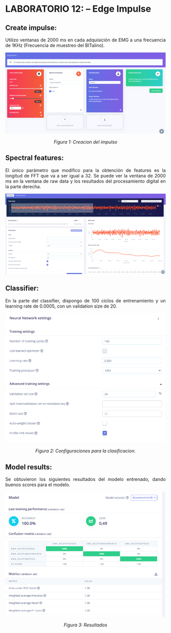 # **LABORATORIO 12: – Edge Impulse**
## **Create impulse:**
<p align="justify">Utilizo ventanas de 2000 ms en cada adquisición de EMG a una frecuencia de 1KHz (Frecuencia de muestreo del BITalino).</p>
<p align="center"><img src="Anexos/Creation1.PNG"></p>
<p align="center"><i>Figura 1: Creacion del impulso</i></p>

## **Spectral features:**
<p align="justify">El único parámetro que modifico para la obtención de features es la longitud de FFT que va a ser igual a 32. Se puede ver la ventana de 2000 ms en la ventana de raw data y los resultados del procesamiento digital en la parte derecha. </p>
<p align="center"><img src="Anexos/Features2.PNG"></p>

## **Classifier:**
<p align="justify">En la parte del classifier, dispongo de 100 ciclos de entrenamiento y un learning rate de 0.0005, con un validation size de 20.</p>
<p align="center"><img src="Anexos/Features3.PNG"></p>
<p align="center"><i>Figura 2: Configuraciones para la clasificacion.</i></p>

## **Model results:**
<p align="justify">Se obtuvieron los siguientes resultados del modelo entrenado, dando buenos scores para el modelo.</p>
<p align="center"><img src="Anexos/Score4.PNG"></p>
<p align="center"><i>Figura 3: Resultados</i></p>
